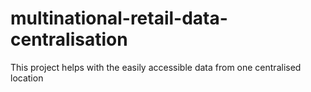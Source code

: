 # multinational-retail-data-centralisation
This project helps with the easily accessible data from one centralised location
